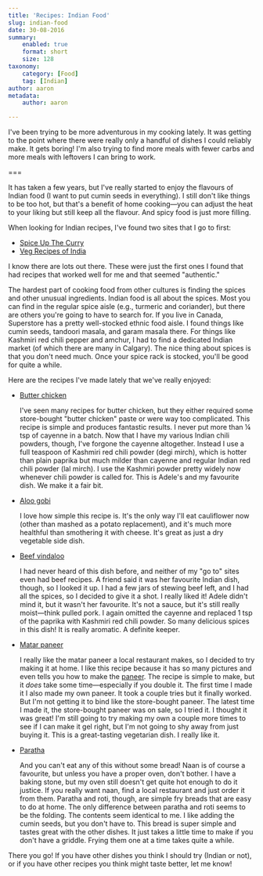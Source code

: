 ```yaml
---
title: 'Recipes: Indian Food'
slug: indian-food
date: 30-08-2016
summary:
    enabled: true
    format: short
    size: 128
taxonomy:
    category: [Food]
    tag: [Indian]
author: aaron
metadata:
    author: aaron

---
```


I've been trying to be more adventurous in my cooking lately. It was getting to the point where there were really only a handful of dishes I could reliably make. It gets boring! I'm also trying to find more meals with fewer carbs and more meals with leftovers I can bring to work. 

===

It has taken a few years, but I've really started to enjoy the flavours of Indian food (I want to put cumin seeds in everything). I still don't like things to be too hot, but that's a benefit of home cooking&mdash;you can adjust the heat to your liking but still keep all the flavour. And spicy food is just more filling.

When looking for Indian recipes, I've found two sites that I go to first:

  - [Spice Up The Curry](http://www.spiceupthecurry.com/)
  - [Veg Recipes of India](http://www.vegrecipesofindia.com/)

I know there are lots out there. These were just the first ones I found that had recipes that worked well for me and that seemed "authentic."

The hardest part of cooking food from other cultures is finding the spices and other unusual ingredients. Indian food is all about the spices. Most you can find in the regular spice aisle (e.g., turmeric and coriander), but there are others you're going to have to search for. If you live in Canada, Superstore has a pretty well-stocked ethnic food aisle. I found things like cumin seeds, tandoori masala, and garam masala there. For things like Kashmiri red chili pepper and amchur, I had to find a dedicated Indian market (of which there are many in Calgary). The nice thing about spices is that you don't need much. Once your spice rack is stocked, you'll be good for quite a while.

Here are the recipes I've made lately that we've really enjoyed:

  - [Butter chicken](http://allrecipes.com/recipe/141169/easy-indian-butter-chicken/)

    I've seen many recipes for butter chicken, but they either required some store-bought "butter chicken" paste or were way too complicated. This recipe is simple and produces fantastic results. I never put more than ¼ tsp of cayenne in a batch. Now that I have my various Indian chili powders, though, I've forgone the cayenne altogether. Instead I use a full teaspoon of Kashmiri red chili powder (degi mirch), which is hotter than plain paprika but much milder than cayenne and regular Indian red chili powder (lal mirch). I use the Kashmiri powder pretty widely now whenever chili powder is called for. This is Adele's and my favourite dish. We make it a fair bit.

  - [Aloo gobi](http://www.vegrecipesofindia.com/aloo-gobi-recipe-punjabialoo-gobi/)

    I love how simple this recipe is. It's the only way I'll eat cauliflower now (other than mashed as a potato replacement), and it's much more healthful than smothering it with cheese. It's great as just a dry vegetable side dish.

  - [Beef vindaloo](http://www.thespicedlife.com/2014/11/restaurant-style-beef-vindaloo.html)

    I had never heard of this dish before, and neither of my "go to" sites even had beef recipes. A friend said it was her favourite Indian dish, though, so I looked it up. I had a few jars of stewing beef left, and I had all the spices, so I decided to give it a shot. I really liked it! Adele didn't mind it, but it wasn't her favourite. It's not a sauce, but it's still really moist&mdash;think pulled pork. I again omitted the cayenne and replaced 1 tsp of the paprika with Kashmiri red chili powder. So many delicious spices in this dish! It is really aromatic. A definite keeper.

  - [Matar paneer](http://www.spiceupthecurry.com/mutter-paneer-matar-paneer/)

    I really like the matar paneer a local restaurant makes, so I decided to try making it at home. I like this recipe because it has so many pictures and even tells you how to make the [paneer](http://www.spiceupthecurry.com/how-to-make-paneer/). The recipe is simple to make, but it *does* take some time&mdash;especially if you double it. The first time I made it I also made my own paneer. It took a couple tries but it finally worked. But I'm not getting it to bind like the store-bought paneer. The latest time I made it, the store-bought paneer was on sale, so I tried it. I thought it was great! I'm still going to try making my own a couple more times to see if I can make it gel right, but I'm not going to shy away from just buying it. This is a great-tasting vegetarian dish. I really like it.

  - [Paratha](http://foodviva.com/roti-paratha-recipes/paratha-recipe/)

    And you can't eat any of this without some bread! Naan is of course a favourite, but unless you have a proper oven, don't bother. I have a baking stone, but my oven still doesn't get quite hot enough to do it justice. If you really want naan, find a local restaurant and just order it from them. Paratha and roti, though, are simple fry breads that are easy to do at home. The only difference between paratha and roti seems to be the folding. The contents seem identical to me. I like adding the cumin seeds, but you don't have to. This bread is super simple and tastes great with the other dishes. It just takes a little time to make if you don't have a griddle. Frying them one at a time takes quite a while.

There you go! If you have other dishes you think I should try (Indian or not), or if you have other recipes you think might taste better, let me know!

